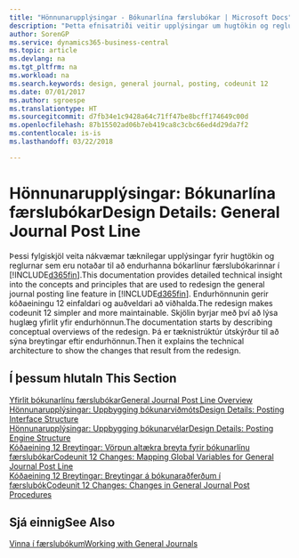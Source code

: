 ```yaml
---
title: "Hönnunarupplýsingar - Bókunarlína færslubókar | Microsoft Docs"
description: "Þetta efnisatriði veitir upplýsingar um hugtökin og reglurnar sem eru notaðar til að endurhanna bókarlínur færslubókarinnar í Business Central."
author: SorenGP
ms.service: dynamics365-business-central
ms.topic: article
ms.devlang: na
ms.tgt_pltfrm: na
ms.workload: na
ms.search.keywords: design, general journal, posting, codeunit 12
ms.date: 07/01/2017
ms.author: sgroespe
ms.translationtype: HT
ms.sourcegitcommit: d7fb34e1c9428a64c71ff47be8bcff174649c00d
ms.openlocfilehash: 87b15502ad06b7eb419ca8c3cbc66ed4d29da7f2
ms.contentlocale: is-is
ms.lasthandoff: 03/22/2018

---
```

# <a name="design-details-general-journal-post-line"></a><span data-ttu-id="91bdc-103">Hönnunarupplýsingar: Bókunarlína færslubókar</span><span class="sxs-lookup"><span data-stu-id="91bdc-103">Design Details: General Journal Post Line</span></span>
<span data-ttu-id="91bdc-104">Þessi fylgiskjöl veita nákvæmar tæknilegar upplýsingar fyrir hugtökin og reglurnar sem eru notaðar til að endurhanna bókarlínur færslubókarinnar í [!INCLUDE[d365fin](includes/d365fin_md.md)].</span><span class="sxs-lookup"><span data-stu-id="91bdc-104">This documentation provides detailed technical insight into the concepts and principles that are used to redesign the general journal posting line feature in [!INCLUDE[d365fin](includes/d365fin_md.md)].</span></span> <span data-ttu-id="91bdc-105">Endurhönnunin gerir kóðaeiningu 12 einfaldari og auðveldari að viðhalda.</span><span class="sxs-lookup"><span data-stu-id="91bdc-105">The redesign makes codeunit 12 simpler and more maintainable.</span></span> <span data-ttu-id="91bdc-106">Skjölin byrjar með því að lýsa huglæg yfirlit yfir endurhönnun.</span><span class="sxs-lookup"><span data-stu-id="91bdc-106">The documentation starts by describing conceptual overviews of the redesign.</span></span> <span data-ttu-id="91bdc-107">Þá er tæknistrúktúr útskýrður til að sýna breytingar eftir endurhönnun.</span><span class="sxs-lookup"><span data-stu-id="91bdc-107">Then it explains the technical architecture to show the changes that result from the redesign.</span></span>  

## <a name="in-this-section"></a><span data-ttu-id="91bdc-108">Í þessum hluta</span><span class="sxs-lookup"><span data-stu-id="91bdc-108">In This Section</span></span>  
[<span data-ttu-id="91bdc-109">Yfirlit bókunarlínu færslubókar</span><span class="sxs-lookup"><span data-stu-id="91bdc-109">General Journal Post Line Overview</span></span>](design-details-general-journal-post-line-overview.md)  
[<span data-ttu-id="91bdc-110">Hönnunarupplýsingar: Uppbygging bókunarviðmóts</span><span class="sxs-lookup"><span data-stu-id="91bdc-110">Design Details: Posting Interface Structure</span></span>](design-details-posting-interface-structure.md)  
[<span data-ttu-id="91bdc-111">Hönnunarupplýsingar: Uppbygging bókunarvélar</span><span class="sxs-lookup"><span data-stu-id="91bdc-111">Design Details: Posting Engine Structure</span></span>](design-details-posting-engine-structure.md)  
[<span data-ttu-id="91bdc-112">Kóðaeining 12 Breytingar: Vörpun altækra breyta fyrir bókunarlínu færslubókar</span><span class="sxs-lookup"><span data-stu-id="91bdc-112">Codeunit 12 Changes: Mapping Global Variables for General Journal Post Line</span></span>](design-details-codeunit-12-changes-mapping-global-variables-for-general-journal-post-line.md)  
[<span data-ttu-id="91bdc-113">Kóðaeining 12 Breytingar: Breytingar á bókunaraðferðum í færslubók</span><span class="sxs-lookup"><span data-stu-id="91bdc-113">Codeunit 12 Changes: Changes in General Journal Post Procedures</span></span>](design-details-codeunit-12-changes-changes-in-general-journal-post-procedures.md)  

## <a name="see-also"></a><span data-ttu-id="91bdc-114">Sjá einnig</span><span class="sxs-lookup"><span data-stu-id="91bdc-114">See Also</span></span>  
[<span data-ttu-id="91bdc-115">Vinna í færslubókum</span><span class="sxs-lookup"><span data-stu-id="91bdc-115">Working with General Journals</span></span>](ui-work-general-journals.md)


